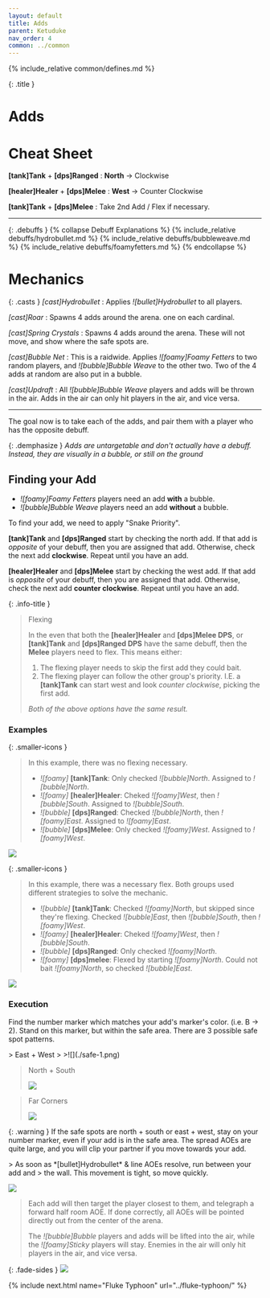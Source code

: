 ```yaml
---
layout: default
title: Adds
parent: Ketuduke
nav_order: 4
common: ../common
---
```


{% include_relative common/defines.md %}

{: .title }
# Adds

# Cheat Sheet
**[tank]Tank** + **[dps]Ranged**
: **North** -> Clockwise

**[healer]Healer** + **[dps]Melee**
: **West** -> Counter Clockwise

**[tank]Tank** + **[dps]Melee**
: Take 2nd Add / Flex if necessary.

------

{: .debuffs }
{% collapse Debuff Explanations %}
{% include_relative debuffs/hydrobullet.md %}
{% include_relative debuffs/bubbleweave.md %}
{% include_relative debuffs/foamyfetters.md %}
{% endcollapse %}

# Mechanics

{: .casts }
*[cast]Hydrobullet*
: Applies *![bullet]Hydrobullet* to all players.

*[cast]Roar*
: Spawns 4 adds around the arena. one on each cardinal.

*[cast]Spring Crystals*
: Spawns 4 adds around the arena. These will not move, and show where the safe
  spots are.

*[cast]Bubble Net*
: This is a raidwide. Applies *![foamy]Foamy Fetters* to two random players, and
  *![bubble]Bubble Weave* to the other two. Two of the 4 adds at random are also
  put in a bubble.

*[cast]Updraft*
: All *![bubble]Bubble Weave* players and adds will be thrown in the air. Adds
  in the air can only hit players in the air, and vice versa.

------

The goal now is to take each of the adds, and pair them with a player who has
the opposite debuff.

{: .demphasize }
*Adds are untargetable and don't actually have a debuff. Instead, they are
visually in a bubble, or still on the ground*

## Finding your Add

* *![foamy]Foamy Fetters* players need an add **with** a bubble.
* *![bubble]Bubble Weave* players need an add **without** a bubble.

To find your add, we need to apply "Snake Priority".

**[tank]Tank** and **[dps]Ranged** start by checking the north add. If that
add is *opposite* of your debuff, then you are assigned that add. Otherwise,
check the next add **clockwise**. Repeat until you have an add.

**[healer]Healer** and **[dps]Melee** start by checking the west add. If that
add is *opposite* of your debuff, then you are assigned that add. Otherwise,
check the next add **counter clockwise**. Repeat until you have an add.

{: .info-title }
> Flexing
>
> In the even that both the **[healer]Healer** and **[dps]Melee DPS**,
> or **[tank]Tank** and **[dps]Ranged DPS** have the same debuff, then the
> **Melee** players need to flex. This means either:
>
> 1. The flexing player needs to skip the first add they could bait.
> 2. The flexing player can follow the other group's priority. I.E. a
> **[tank]Tank** can start west and look *counter clockwise*, picking the first
> add.
>
> *Both of the above options have the same result.*


### Examples
<div class="mechanics" markdown="1">

{: .smaller-icons }
> In this example, there was no flexing necessary.
>
> * *![foamy]* **[tank]Tank**: Only checked *![bubble]North*. Assigned to *![bubble]North*.
> * *![foamy]* **[healer]Healer**: Cheked *![foamy]West*, then *![bubble]South*. Assigned to *![bubble]South*.
> * *![bubble]* **[dps]Ranged**: Checked *![bubble]North*, then *![foamy]East*. Assigned to *![foamy]East*.
> * *![bubble]* **[dps]Melee**: Only checked *![foamy]West*. Assigned to *![foamy]West*.

![](./assignment-1.png)

{: .smaller-icons }
> In this example, there was a necessary flex. Both groups used different
> strategies to solve the mechanic.
>
> * *![bubble]* **[tank]Tank**: Checked *![foamy]North*, but skipped since they're flexing. Checked *![bubble]East*, then *![bubble]South*, then *![foamy]West*.
> * *![foamy]* **[healer]Healer**: Cheked *![foamy]West*, then *![bubble]South*.
> * *![bubble]* **[dps]Ranged**: Only checked *![foamy]North*.
> * *![foamy]* **[dps]melee**: Flexed by starting *![foamy]North*. Could not bait *![foamy]North*, so checked *![bubble]East*.

![](./assignment-2.png)
</div>

### Execution

Find the number marker which matches your add's marker's color. (i.e. B -> 2).
Stand on this marker, but within the safe area. There are 3 possible safe spot
patterns.

<div class="timeline" markdown="1">
> East + West
>
>![](./safe-1.png)

> North + South
>
>![](./safe-2.png)

> Far Corners
>
>![](./safe-3.png)
</div>

{: .warning }
If the safe spots are north + south or east + west, stay on your number marker,
even if your add is in the safe area. The spread AOEs are quite large, and you
will clip your partner if you move towards your add.

<div class="mechanics" markdown="1">
> As soon as *[bullet]Hydrobullet* & line AOEs resolve, run between your add and
> the wall. This movement is tight, so move quickly.

![](./execution-1.png)

> Each add will then target the player closest to them, and telegraph a forward
> half room AOE. If done correctly, all AOEs will be pointed directly out from
> the center of the arena.
>
> The *![bubble]Bubble* players and adds will be lifted into the air, while the
> *![foamy]Sticky* players will stay. Enemies in the air will only hit players
> in the air, and vice versa.

{: .fade-sides }
![](./execution-2.png)
</div>

{% include next.html name="Fluke Typhoon" url="../fluke-typhoon/" %}
